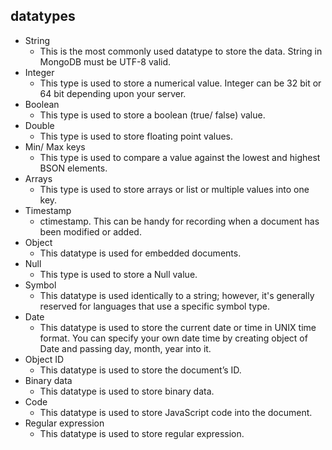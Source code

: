 ## datatypes
- String 
	- This is the most commonly used datatype to store the data. String in MongoDB must be UTF-8 valid.
- Integer 
	- This type is used to store a numerical value. Integer can be 32 bit or 64 bit depending upon your server.
- Boolean 
	- This type is used to store a boolean (true/ false) value.
- Double 
	- This type is used to store floating point values.
- Min/ Max keys 
	- This type is used to compare a value against the lowest and highest BSON elements.
- Arrays 
	- This type is used to store arrays or list or multiple values into one key.
- Timestamp 
	- ctimestamp. This can be handy for recording when a document has been modified or added.
- Object 
	- This datatype is used for embedded documents.
- Null 
	- This type is used to store a Null value.
- Symbol 
	- This datatype is used identically to a string; however, it's generally reserved for languages that use a specific symbol type.
- Date 
	- This datatype is used to store the current date or time in UNIX time format. You can specify your own date time by creating object of Date and passing day, month, year into it.
- Object ID 
	- This datatype is used to store the document’s ID.
- Binary data 
	- This datatype is used to store binary data.
- Code 
	- This datatype is used to store JavaScript code into the document.
- Regular expression 
	- This datatype is used to store regular expression.